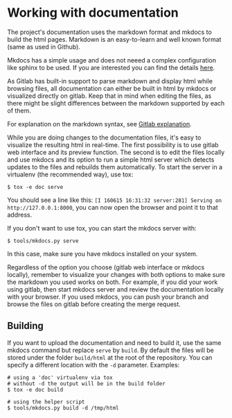 <!--
Copyright 2016, 2017 IBM Corp.

Licensed under the Apache License, Version 2.0 (the "License");
you may not use this file except in compliance with the License.
You may obtain a copy of the License at

   http://www.apache.org/licenses/LICENSE-2.0

Unless required by applicable law or agreed to in writing, software
distributed under the License is distributed on an "AS IS" BASIS,
WITHOUT WARRANTIES OR CONDITIONS OF ANY KIND, either express or implied.
See the License for the specific language governing permissions and
limitations under the License.
-->
# Working with documentation

The project's documentation uses the markdown format and mkdocs to build the html pages. Markdown is an easy-to-learn and well known format (same as used in Github).

Mkdocs has a simple usage and does not neeed a complex configuration like sphinx to be used. If you are interested you can find the details [here](http://www.mkdocs.org/).

As Gitlab has built-in support to parse markdown and display html while browsing files, all documentation can either be built in html by mkdocs or visualized directly on gitlab.
Keep that in mind when editing the files, as there might be slight differences between the markdown supported by each of them.

For explanation on the markdown syntax, see [Gitlab explanation](https://github.com/gitlabhq/gitlabhq/blob/master/doc/markdown/markdown.md).

While you are doing changes to the documentation files, it's easy to visualize the resulting html in real-time. The first possibility is to use gitlab web interface and its preview function. The second is to edit the files locally and use mkdocs and its option to run a simple html server which detects updates to the files and rebuilds them automatically. To start the server in a virtualenv (the recommended way), use tox:

```
$ tox -e doc serve
```

You should see a line like this: `[I 160615 16:31:32 server:281] Serving on http://127.0.0.1:8000`, you can now open the browser and point it to that address.

If you don't want to use tox, you can start the mkdocs server with:

```
$ tools/mkdocs.py serve
```

In this case, make sure you have mkdocs installed on your system.

Regardless of the option you choose (gitlab web interface or mkdocs locally), remember to visualize your changes with both options to make sure the markdown you used works on both.
For example, if you did your work using gitlab, then start mkdocs server and review the documentation locally with your browser. If you used mkdocs, you can push your branch and browse the files on gitlab before creating the merge request.

## Building

If you want to upload the documentation and need to build it, use the same mkdocs command but replace `serve` by `build`. By default the files will be stored under the folder `build/html` at the root of the repository.
You can specify a different location with the `-d` parameter. Examples:

```
# using a 'doc' virtualenv via tox
# without -d the output will be in the build folder
$ tox -e doc build

# using the helper script
$ tools/mkdocs.py build -d /tmp/html
```
